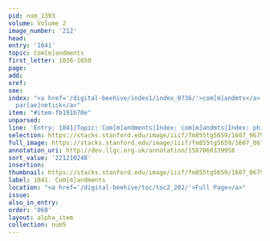 ```yaml
---
pid: num_1393
volume: Volume 2
image_number: '212'
head:
entry: '1041'
topic: Com[m]andments
first_letter: 1026-1050
page:
add:
xref:
see:
index: "<a href='/digital-beehive/index1/index_0736/'>com[m]andmts</a>|<a href='/digital-beehive/index4/index_2986/'>philosophy
  par[ae]netick</a>"
item: "#item-fb191b70e"
unparsed:
line: 'Entry: 1041|Topic: Com[m]andments|Index: com[m]andmts|Index: philosophy par[ae]netick|#item-fb191b70e'
selection: https://stacks.stanford.edu/image/iiif/fm855tg5659/1607_0679/833,248,2874,927/full/0/default.jpg
full_image: https://stacks.stanford.edu/image/iiif/fm855tg5659/1607_0679/full/full/0/default.jpg
annotation_uri: http://dev.llgc.org.uk/annotation/1587060339958
sort_value: '221210248'
insertion:
thumbnail: https://stacks.stanford.edu/image/iiif/fm855tg5659/1607_0679/833,248,600,180/250,/0/default.jpg
label: 1041. Com[m]andments
location: "<a href='/digital-beehive/toc/toc2_202/'>Full Page</a>"
issue:
also_in_entry:
order: '060'
layout: alpha_item
collection: num5
---
```

